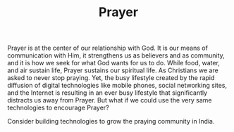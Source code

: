 ﻿---
title: Prayer 
intro: How can technology help increase daily and deeper Prayer?
champions:
- name:
    One Hope
  logo:
    one-hope.png
---

Prayer is at the center of our relationship with God. It is our means of communication with Him, it strengthens us as believers and as community, and it is how we seek for what God wants for us to do. While food, water, and air sustain life, Prayer sustains our spiritual life.
As Christians we are asked to never stop praying. Yet, the busy lifestyle created by  the rapid diffusion of digital technologies like mobile phones, social networking sites, and the Internet is resulting in an ever busy lifestyle that  significantly distracts us away from Prayer.  But what if we could use the very same technologies to encourage Prayer?

Consider building technologies to grow the praying community in India.